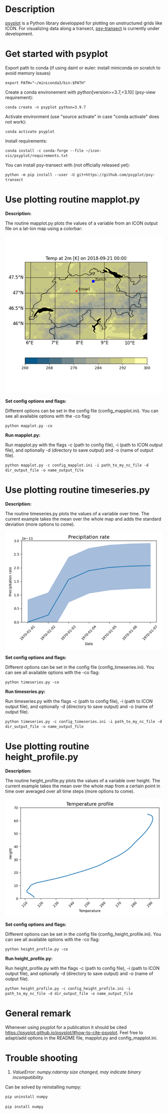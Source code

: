 # Description
[psyplot](https://psyplot.github.io) is a Python library developped for plotting on unstructured grids like ICON.
For visualizing data along a transect, [psy-transect](https://github.com/psyplot/psy-transect) is currently under development.

# Get started with psyplot
Export path to conda (if using daint or euler: install miniconda on scratch to avoid memory issues)

    export PATH="~/miniconda3/bin:$PATH"

Create a conda environement with python[version>=3.7,<3.10] (psy-view requirement): 
    
    conda create -n psyplot python=3.9.7

Activate environment (use "source activate" in case "conda activate" does not work): 
    
    conda activate psyplot

Install requirements: 
    
    conda install -c conda-forge --file ~/icon-vis/psyplot/requirements.txt

You can install psy-transect with (not officially released yet):

    python -m pip install --user -U git+https://github.com/psyplot/psy-transect

# Use plotting routine mapplot.py
**Description:**

The routine mapplot.py plots the values of a variable from an ICON output file on a lat-lon map using a colorbar:

![mapplot example](mapplot_example.png)

**Set config options and flags:**

Different options can be set in the config file (config_mapplot.ini). You can see all available options with the -co flag:

    python mapplot.py -co

**Run mapplot.py:** 

Run mapplot.py with the flags -c (path to config file), -i (path to ICON output file),
and optionally -d (directory to save output) and -o (name of output file).

    python mapplot.py -c config_mapplot.ini -i path_to_my_nc_file -d dir_output_file -o name_output_file

# Use plotting routine timeseries.py
**Description:**

The routine timeseries.py plots the values of a variable over time. The current example takes the mean over the whole map and adds the standard deviation (more options to come).

![timeseries example](timeseries_example.png)

**Set config options and flags:**

Different options can be set in the config file (config_timeseries.ini). You can see all available options with the -co flag:

    python timeseries.py -co

**Run timeseries.py:**

Run timeseries.py with the flags -c (path to config file), -i (path to ICON output file),
and optionally -d (directory to save output) and -o (name of output file).

    python timeseries.py -c config_timeseries.ini -i path_to_my_nc_file -d dir_output_file -o name_output_file

# Use plotting routine height_profile.py
**Description:**

The routine height_profile.py plots the values of a variable over height. The current example takes the mean over the whole map from a certain point in time over averaged over all time steps (more options to come).

![height profile example](height_profile_example.png)

**Set config options and flags:**

Different options can be set in the config file (config_height_profile.ini). You can see all available options with the -co flag:

    python height_profile.py -co

**Run height_profile.py:**

Run height_profile.py with the flags -c (path to config file), -i (path to ICON output file),
and optionally -d (directory to save output) and -o (name of output file).

    python height_profile.py -c config_height_profile.ini -i path_to_my_nc_file -d dir_output_file -o name_output_file

# General remark
Whenever using psyplot for a publication it should be cited https://psyplot.github.io/psyplot/#how-to-cite-psyplot.
Feel free to adapt/add options in the README file, mapplot.py and config_mapplot.ini.

# Trouble shooting
1. *ValueError: numpy.ndarray size changed, may indicate binary incompatibility.*

Can be solved by reinstalling numpy:

    pip uninstall numpy
    
    pip install numpy

